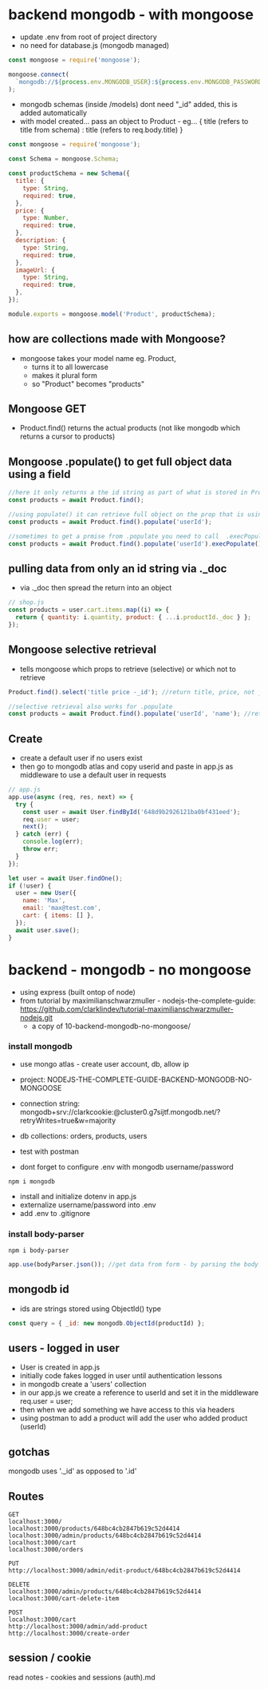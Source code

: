# backend mongodb - with mongoose

- update .env from root of project directory
- no need for database.js (mongodb managed)

```js
const mongoose = require('mongoose');

mongoose.connect(
  `mongodb://${process.env.MONGODB_USER}:${process.env.MONGODB_PASSWORD}@ac-yojaa83-shard-00-00.7tcuhtv.mongodb.net:27017,ac-yojaa83-shard-00-01.7tcuhtv.mongodb.net:27017,ac-yojaa83-shard-00-02.7tcuhtv.mongodb.net:27017/?ssl=true&replicaSet=atlas-1131uo-shard-0&authSource=admin&retryWrites=true&w=majority`
);
```

- mongodb schemas (inside /models) dont need "\_id" added, this is added automatically
- with model created... pass an object to Product - eg... { title (refers to title from schema) : title (refers to req.body.title) }

```js
const mongoose = require('mongoose');

const Schema = mongoose.Schema;

const productSchema = new Schema({
  title: {
    type: String,
    required: true,
  },
  price: {
    type: Number,
    required: true,
  },
  description: {
    type: String,
    required: true,
  },
  imageUrl: {
    type: String,
    required: true,
  },
});

module.exports = mongoose.model('Product', productSchema);
```

## how are collections made with Mongoose?

- mongoose takes your model name eg. Product,
  - turns it to all lowercase
  - makes it plural form
  - so "Product" becomes "products"

## Mongoose GET

- Product.find() returns the actual products (not like mongodb which returns a cursor to products)

## Mongoose .populate() to get full object data using a field

```js
//here it only returns a the id string as part of what is stored in Product
const products = await Product.find();

//using populate() it can retrieve full object on the prop that is using a ref by using a prop as reference
const products = await Product.find().populate('userId');

//sometimes to get a prmise from .populate you need to call  .execPopulate();
const products = await Product.find().populate('userId').execPopulate();
```

## pulling data from only an id string via .\_doc

- via .\_doc then spread the return into an object

```js
// shop.js
const products = user.cart.items.map((i) => {
  return { quantity: i.quantity, product: { ...i.productId._doc } };
});
```

## Mongoose selective retrieval

- tells mongoose which props to retrieve (selective) or which not to retrieve

```js
Product.find().select('title price -_id'); //return title, price, not _id

//selective retrieval also works for .populate
const products = await Product.find().populate('userId', 'name'); //returns ALWAYS _id unless specified not to, and "name"
```

## Create

- create a default user if no users exist
- then go to mongodb atlas and copy userid and paste in app.js as middleware to use a default user in requests

```js
// app.js
app.use(async (req, res, next) => {
  try {
    const user = await User.findById('648d9b2926121ba0bf431eed');
    req.user = user;
    next();
  } catch (err) {
    console.log(err);
    throw err;
  }
});

let user = await User.findOne();
if (!user) {
  user = new User({
    name: 'Max',
    email: 'max@test.com',
    cart: { items: [] },
  });
  await user.save();
}
```

## <!-- -------------------------------------------------------------------------------------------------------------------------- -->

## <!-- -------------------------------------------------------------------------------------------------------------------------- -->

# backend - mongodb - no mongoose

- using express (built ontop of node)
- from tutorial by maximilianschwarzmuller - nodejs-the-complete-guide: https://github.com/clarklindev/tutorial-maximilianschwarzmuller-nodejs.git
  - a copy of 10-backend-mongodb-no-mongoose/

### install mongodb

- use mongo atlas - create user account, db, allow ip

- project: NODEJS-THE-COMPLETE-GUIDE-BACKEND-MONGODB-NO-MONGOOSE
- connection string: mongodb+srv://clarkcookie:<password>@cluster0.g7sijtf.mongodb.net/?retryWrites=true&w=majority

- db collections: orders, products, users

- test with postman
- dont forget to configure .env with mongodb username/password

```
npm i mongodb
```

- install and initialize dotenv in app.js
- externalize username/password into .env
- add .env to .gitignore

### install body-parser

```shell
npm i body-parser
```

```js
app.use(bodyParser.json()); //get data from form - by parsing the body of the
```

## mongodb id

- ids are strings stored using ObjectId() type

```js
const query = { _id: new mongodb.ObjectId(productId) };
```

## users - logged in user

- User is created in app.js
- initially code fakes logged in user until authentication lessons
- in mongodb create a 'users' collection
- in our app.js we create a reference to userId and set it in the middleware req.user = user;
- then when we add something we have access to this via headers
- using postman to add a product will add the user who added product (userId)

## gotchas

mongodb uses '.\_id' as opposed to '.id'

## Routes

```
GET
localhost:3000/
localhost:3000/products/648bc4cb2847b619c52d4414
localhost:3000/admin/products/648bc4cb2847b619c52d4414
localhost:3000/cart
localhost:3000/orders

PUT
http://localhost:3000/admin/edit-product/648bc4cb2847b619c52d4414

DELETE
localhost:3000/admin/products/648bc4cb2847b619c52d4414
localhost:3000/cart-delete-item

POST
localhost:3000/cart
http://localhost:3000/admin/add-product
http://localhost:3000/create-order
```

## session / cookie

read notes - cookies and sessions (auth).md
